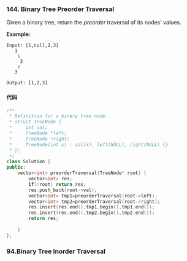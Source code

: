 ### 144. Binary Tree Preorder Traversal

Given a binary tree, return the *preorder* traversal of its nodes' values.

**Example:**

```
Input: [1,null,2,3]
   1
    \
     2
    /
   3

Output: [1,2,3]
```

#### 代码

```cpp
/**
 * Definition for a binary tree node.
 * struct TreeNode {
 *     int val;
 *     TreeNode *left;
 *     TreeNode *right;
 *     TreeNode(int x) : val(x), left(NULL), right(NULL) {}
 * };
 */
class Solution {
public:
    vector<int> preorderTraversal(TreeNode* root) {
        vector<int> res;
        if(!root) return res;
        res.push_back(root->val);
        vector<int> tmp1=preorderTraversal(root->left);
        vector<int> tmp2=preorderTraversal(root->right);
        res.insert(res.end(),tmp1.begin(),tmp1.end());
        res.insert(res.end(),tmp2.begin(),tmp2.end());
        return res;
        
    }
};
```

### 94.Binary Tree Inorder Traversal